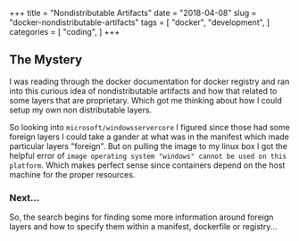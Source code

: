 +++
title =  "Nondistributable Artifacts"
date = "2018-04-08"
slug = "docker-nondistributable-artifacts"
tags = [ "docker", "development", ]
categories = [ "coding", ]
+++

## The Mystery

I was reading through the docker documentation for docker registry and ran into this curious idea of nondistributable
artifacts and how that related to some layers that are proprietary. Which got me thinking about how I could setup
my own non distributable layers.

So looking into `microsoft/windowsservercore` I figured since those had some foreign layers I could take a gander at what
was in the manifest which made particular layers "foreign". But on pulling the image to my linux box I got the helpful error
of `image operating system "windows" cannot be used on this platform`. Which makes perfect sense since containers depend on
the host machine for the proper resources.

### Next...

So, the search begins for finding some more information around foreign layers and how to specify them within a manifest,
dockerfile or registry...

